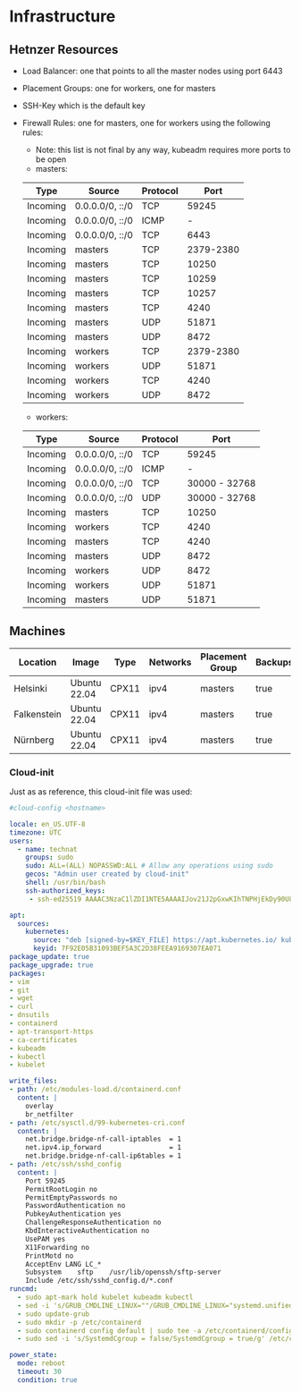 # Infrastructure

## Hetnzer Resources

- Load Balancer: one that points to all the master nodes using port 6443
- Placement Groups: one for workers, one for masters
- SSH-Key which is the default key
- Firewall Rules: one for masters, one for workers using the following rules:
  - Note: this list is not final by any way, kubeadm requires more ports to be open
  - masters:

  | Type     | Source          | Protocol  | Port    |
  | -------- | --------------- | --------- | --------|
  | Incoming | 0.0.0.0/0, ::/0 | TCP       | 59245   |
  | Incoming | 0.0.0.0/0, ::/0 | ICMP      | -       |
  | Incoming | 0.0.0.0/0, ::/0 | TCP       | 6443    |
  | Incoming | masters         | TCP      | 2379-2380 |
  | Incoming | masters         | TCP       | 10250 |
  | Incoming | masters         | TCP       | 10259 |
  | Incoming | masters         | TCP       | 10257 |
  | Incoming | masters         | TCP       | 4240 |
  | Incoming | masters         | UDP       | 51871 |
  | Incoming | masters         | UDP       | 8472 |
  | Incoming | workers         | TCP      | 2379-2380 |
  | Incoming | workers         | UDP       | 51871 |
  | Incoming | workers         | TCP       | 4240 |
  | Incoming | workers         | UDP       | 8472 |

  - workers:

  | Type     | Source          | Protocol  | Port    |
  | -------- | --------------- | --------- | --------|
  | Incoming | 0.0.0.0/0, ::/0 | TCP       | 59245   |
  | Incoming | 0.0.0.0/0, ::/0 | ICMP      | -       |
  | Incoming | 0.0.0.0/0, ::/0 | TCP       | 30000 - 32768 |
  | Incoming | 0.0.0.0/0, ::/0 | UDP       | 30000 - 32768 |
  | Incoming | masters         | TCP       | 10250 |
  | Incoming | workers         | TCP       | 4240 |
  | Incoming | masters         | TCP       | 4240 |
  | Incoming | masters         | UDP       | 8472 |
  | Incoming | workers         | UDP       | 8472 |
  | Incoming | workers         | UDP       | 51871 |
  | Incoming | masters         | UDP       | 51871 |

## Machines

| Location    | Image        | Type  | Networks | Placement Group | Backups | Name       | Labels                         |
| ----------- | ------------ | ----- | -------- | --------------- | ------- | ---------- | ------------------------------ |
| Helsinki    | Ubuntu 22.04 | CPX11 | ipv4     | masters         | true    | lion       | cluster=banana,master=true     |
| Falkenstein | Ubuntu 22.04 | CPX11 | ipv4     | masters         | true    | lamb       | cluster=banana,master=true     |
| Nürnberg    | Ubuntu 22.04 | CPX11 | ipv4     | masters         | true    | eagle      | cluster=banana,master=true     |

### Cloud-init

Just as as reference, this cloud-init file was used:

```yaml
#cloud-config <hostname>

locale: en_US.UTF-8
timezone: UTC
users:
  - name: technat
    groups: sudo
    sudo: ALL=(ALL) NOPASSWD:ALL # Allow any operations using sudo
    gecos: "Admin user created by cloud-init"
    shell: /usr/bin/bash
    ssh-authorized_keys:
     - ssh-ed25519 AAAAC3NzaC1lZDI1NTE5AAAAIJov21J2pGxwKIhTNPHjEkDy90U8VJBMiAodc2svmnFC cardno:18 055 612

apt:
  sources:
    kubernetes:
      source: "deb [signed-by=$KEY_FILE] https://apt.kubernetes.io/ kubernetes-xenial main"
      keyid: 7F92E05B31093BEF5A3C2D38FEEA9169307EA071
package_update: true
package_upgrade: true
packages:
- vim
- git
- wget
- curl
- dnsutils
- containerd
- apt-transport-https
- ca-certificates
- kubeadm
- kubectl
- kubelet

write_files:
- path: /etc/modules-load.d/containerd.conf
  content: |
    overlay
    br_netfilter
- path: /etc/sysctl.d/99-kubernetes-cri.conf
  content: |
    net.bridge.bridge-nf-call-iptables  = 1
    net.ipv4.ip_forward                 = 1
    net.bridge.bridge-nf-call-ip6tables = 1
- path: /etc/ssh/sshd_config
  content: |
    Port 59245
    PermitRootLogin no
    PermitEmptyPasswords no
    PasswordAuthentication no
    PubkeyAuthentication yes
    ChallengeResponseAuthentication no
    KbdInteractiveAuthentication no
    UsePAM yes
    X11Forwarding no
    PrintMotd no
    AcceptEnv LANG LC_*
    Subsystem    sftp    /usr/lib/openssh/sftp-server
    Include /etc/ssh/sshd_config.d/*.conf
runcmd:
  - sudo apt-mark hold kubelet kubeadm kubectl
  - sed -i 's/GRUB_CMDLINE_LINUX=""/GRUB_CMDLINE_LINUX="systemd.unified.cgroup_hierarchy=1"/g' /etc/default/grub
  - sudo update-grub
  - sudo mkdir -p /etc/containerd
  - sudo containerd config default | sudo tee -a /etc/containerd/config.toml
  - sudo sed -i 's/SystemdCgroup = false/SystemdCgroup = true/g' /etc/containerd/config.toml

power_state:
  mode: reboot
  timeout: 30
  condition: true
```
